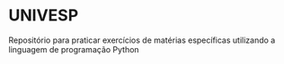 # UNIVESP
Repositório para praticar exercícios de matérias específicas utilizando a linguagem de programação Python
